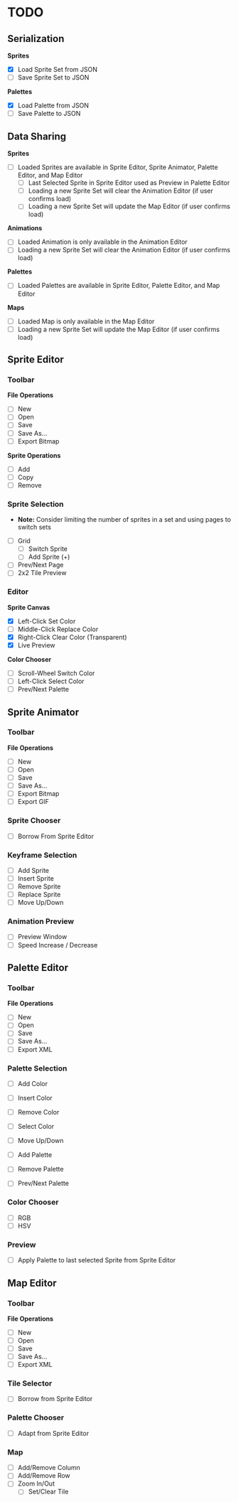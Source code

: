# TODO

## Serialization

**Sprites**

- [x] Load Sprite Set from JSON
- [ ] Save Sprite Set to JSON

**Palettes**

- [x] Load Palette from JSON
- [ ] Save Palette to JSON

## Data Sharing

**Sprites**

 - [ ] Loaded Sprites are available in Sprite Editor, Sprite Animator, Palette Editor, and Map Editor
   - [ ] Last Selected Sprite in Sprite Editor used as Preview in Palette Editor
   - [ ] Loading a new Sprite Set will clear the Animation Editor (if user confirms load)
   - [ ] Loading a new Sprite Set will update the Map Editor (if user confirms load)

**Animations**

 - [ ] Loaded Animation is only available in the Animation Editor
 - [ ] Loading a new Sprite Set will clear the Animation Editor (if user confirms load)

**Palettes**

 - [ ] Loaded Palettes are available in Sprite Editor, Palette Editor, and Map Editor

**Maps**

 - [ ] Loaded Map is only available in the Map Editor
 - [ ] Loading a new Sprite Set will update the Map Editor (if user confirms load)

## Sprite Editor

### Toolbar

**File Operations**

 - [ ] New
 - [ ] Open
 - [ ] Save
 - [ ] Save As...
 - [ ] Export Bitmap

**Sprite Operations**

 - [ ] Add
 - [ ] Copy
 - [ ] Remove

### Sprite Selection

 - **Note:** Consider limiting the number of sprites in a set and using pages to switch sets
 - [ ] Grid
   - [ ] Switch Sprite
   - [ ] Add Sprite (+)
 - [ ] Prev/Next Page
 - [ ] 2x2 Tile Preview

### Editor

**Sprite Canvas**

 - [x] Left-Click Set Color
 - [ ] Middle-Click Replace Color
 - [x] Right-Click Clear Color (Transparent)
 - [x] Live Preview

**Color Chooser**

 - [ ] Scroll-Wheel Switch Color
 - [ ] Left-Click Select Color
 - [ ] Prev/Next Palette

## Sprite Animator

### Toolbar

**File Operations**

 - [ ] New
 - [ ] Open
 - [ ] Save
 - [ ] Save As...
 - [ ] Export Bitmap
 - [ ] Export GIF

### Sprite Chooser

 - [ ] Borrow From Sprite Editor

### Keyframe Selection

 - [ ] Add Sprite
 - [ ] Insert Sprite
 - [ ] Remove Sprite
 - [ ] Replace Sprite
 - [ ] Move Up/Down

### Animation Preview

 - [ ] Preview Window
 - [ ] Speed Increase / Decrease

## Palette Editor

### Toolbar

**File Operations**

 - [ ] New
 - [ ] Open
 - [ ] Save
 - [ ] Save As...
 - [ ] Export XML

### Palette Selection

 - [ ] Add Color
 - [ ] Insert Color
 - [ ] Remove Color
 - [ ] Select Color
 - [ ] Move Up/Down

 - [ ] Add Palette
 - [ ] Remove Palette
 - [ ] Prev/Next Palette

### Color Chooser

 - [ ] RGB
 - [ ] HSV

### Preview

 - [ ] Apply Palette to last selected Sprite from Sprite Editor

## Map Editor

### Toolbar

**File Operations**

 - [ ] New
 - [ ] Open
 - [ ] Save
 - [ ] Save As...
 - [ ] Export XML

### Tile Selector

 - [ ] Borrow from Sprite Editor

### Palette Chooser

 - [ ] Adapt from Sprite Editor

### Map

 - [ ] Add/Remove Column
 - [ ] Add/Remove Row
 - [ ] Zoom In/Out
   - [ ] Set/Clear Tile
